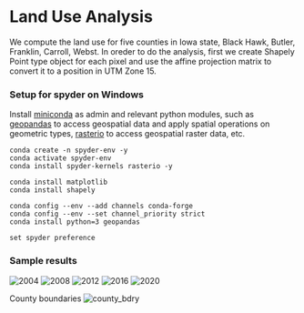 # Land Use Analysis
We compute the land use for five counties in Iowa state, Black Hawk, Butler, Franklin, Carroll, Webst. In oreder to do the analysis, first we create Shapely Point type object for each pixel and use the affine projection matrix to convert it to a position in UTM Zone 15. 

### Setup for spyder on Windows
Install [miniconda](https://docs.conda.io/en/latest/miniconda.html) as admin and relevant python modules, such as [geopandas](https://geopandas.org/en/stable/) to access geospatial data and apply spatial operations on geometric types, [rasterio](https://rasterio.readthedocs.io/en/latest/) to access geospatial raster data, etc.
```
conda create -n spyder-env -y
conda activate spyder-env
conda install spyder-kernels rasterio -y 

conda install matplotlib
conda install shapely

conda config --env --add channels conda-forge
conda config --env --set channel_priority strict
conda install python=3 geopandas

set spyder preference
```
### Sample results

![2004](https://user-images.githubusercontent.com/45642053/209453023-ae31558c-c82f-4043-9237-5b42cfd90b2c.png)
![2008](https://user-images.githubusercontent.com/45642053/209453024-ea2f46ad-5347-4f4e-874c-7a217a2966a6.png)
![2012](https://user-images.githubusercontent.com/45642053/209453025-eab6fcfe-fa19-461e-9e34-2d720137a3f4.png)
![2016](https://user-images.githubusercontent.com/45642053/209453026-94534499-0c23-49bf-a0f1-8d60d890f3d8.png)
![2020](https://user-images.githubusercontent.com/45642053/209453027-4f4de0db-20bd-4d2a-8757-1ef17c5155a0.png)

County boundaries
![county_bdry](https://user-images.githubusercontent.com/45642053/209453058-2ed63a0b-8f6b-4583-90a4-8e86cd0023d9.png)

